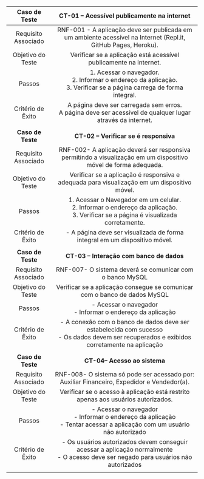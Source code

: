| **Caso de Teste** 	| **CT-01 – Acessível publicamente na internet** 	|
|:---:	|:---:	|
|	Requisito Associado 	| RNF-001 - A aplicação deve ser publicada em um ambiente acessível na Internet (Repl.it, GitHub Pages, Heroku). |
| Objetivo do Teste 	| Verificar se a aplicação está acessível publicamente na internet. |
| Passos 	|  1. Acessar o navegador.<br> 2. Informar o endereço da aplicação. <br> 3. Verificar se a página carrega de forma integral. |
|Critério de Êxito |  A página deve ser carregada sem erros.<br> A página deve ser acessível de qualquer lugar através da internet. |
|  	|  	|
| **Caso de Teste** 	| **CT-02 – Verificar se é responsiva** 	|
|	Requisito Associado 	| RNF-002- A aplicação deverá ser responsiva permitindo a visualização em um dispositivo móvel de forma adequada. |
| Objetivo do Teste 	| Verificar se a aplicação é responsiva e adequada para visualização em um dispositivo móvel. |
| Passos 	|  1. Acessar o Navegador em um celular. <br> 2. Informar o endereço da aplicação. <br> 3. Verificar se a página é visualizada corretamente. |
| Critério de Êxito | - A página deve ser visualizada de forma integral em um dispositivo móvel. |
|  	|  	|
| **Caso de Teste**   | **CT-03 – Interação com banco de dados**|
|  Requisito Associado   | RNF-007- O sistema deverá se comunicar com o banco MySQL |
| Objetivo do Teste   | Verificar se a aplicação consegue se comunicar com o banco de dados MySQL |
| Passos   | - Acessar o navegador <br> - Informar o endereço da aplicação |
|Critério de Êxito | - A conexão com o banco de dados deve ser estabelecida com sucesso <br> - Os dados devem ser recuperados e exibidos corretamente na aplicação <br>
|  	|  	|
| **Caso de Teste**   | **CT-04– Acesso ao sistema**   |
|  Requisito Associado   | RNF-008- O sistema só pode ser acessado por: Auxiliar Financeiro, Expedidor e Vendedor(a). |
| Objetivo do Teste   | Verificar se o acesso à aplicação está restrito apenas aos usuários autorizados. |
| Passos   | - Acessar o navegador <br> - Informar o endereço da aplicação<br> - Tentar acessar a aplicação com um usuário não autorizado <br> |
|Critério de Êxito | - Os usuários autorizados devem conseguir acessar a aplicação normalmente <br> - O acesso deve ser negado para usuários não autorizados |
|  	|  	|

